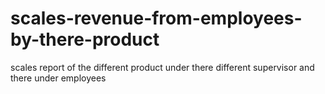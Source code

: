 # scales-revenue-from-employees-by-there-product
scales report of the different product under there different supervisor  and there under employees
